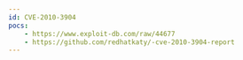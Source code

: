 ```yaml
---
id: CVE-2010-3904
pocs: 
    - https://www.exploit-db.com/raw/44677
    - https://github.com/redhatkaty/-cve-2010-3904-report
---
```

